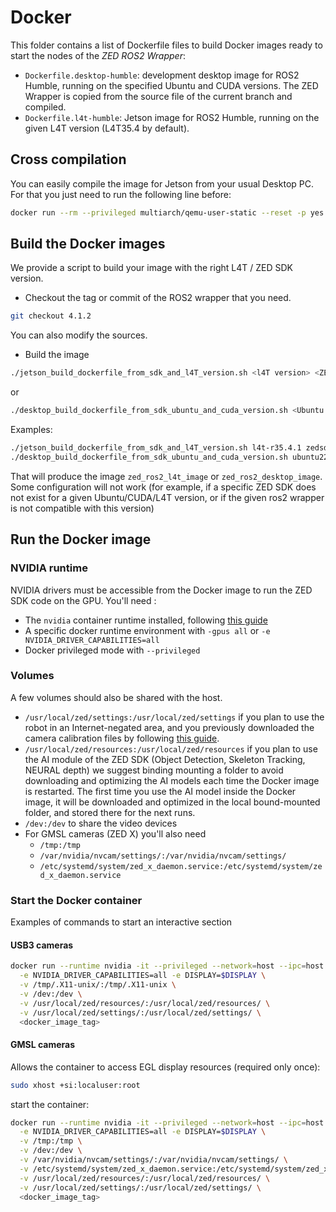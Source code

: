 # Docker

This folder contains a list of Dockerfile files to build Docker images ready to start the nodes of the *ZED ROS2 Wrapper*:

* `Dockerfile.desktop-humble`: development desktop image for ROS2 Humble, running on the specified Ubuntu and CUDA versions. The ZED Wrapper is copied from the source file of the current branch and compiled.
* `Dockerfile.l4t-humble`: Jetson image for ROS2 Humble, running on the given L4T version (L4T35.4 by default).

## Cross compilation

You can easily compile the image for Jetson from your usual Desktop PC. For that you just need to run the following line before:

```bash
docker run --rm --privileged multiarch/qemu-user-static --reset -p yes
```

## Build the Docker images

We provide a script to build your image with the right L4T / ZED SDK version.

* Checkout the tag or commit of the ROS2 wrapper that you need.

```bash
git checkout 4.1.2
```

You can also modify the sources.

* Build the image

```bash
./jetson_build_dockerfile_from_sdk_and_l4T_version.sh <l4T version> <ZED SDK version>
```

or

```bash
./desktop_build_dockerfile_from_sdk_ubuntu_and_cuda_version.sh <Ubuntu version> <CUDA version> <ZED SDK version>
```

Examples:

```bash
./jetson_build_dockerfile_from_sdk_and_l4T_version.sh l4t-r35.4.1 zedsdk4.1.2
./desktop_build_dockerfile_from_sdk_ubuntu_and_cuda_version.sh ubuntu22.04 cuda12.1.0 zedsdk4.1.2
```

That will produce the image `zed_ros2_l4t_image` or `zed_ros2_desktop_image`.
Some configuration will not work (for example, if a specific ZED SDK does not exist for a given Ubuntu/CUDA/L4T version, or if the given ros2 wrapper is not compatible with this version)

## Run the Docker image

### NVIDIA runtime

NVIDIA drivers must be accessible from the Docker image to run the ZED SDK code on the GPU. You'll need :

* The `nvidia` container runtime installed, following [this guide](https://www.stereolabs.com/docs/docker/install-guide-linux/#nvidia-docker)
* A specific docker runtime environment with `-gpus all` or `-e NVIDIA_DRIVER_CAPABILITIES=all`
* Docker privileged mode with `--privileged`

### Volumes

A few volumes should also be shared with the host.

* `/usr/local/zed/settings:/usr/local/zed/settings` if you plan to use the robot in an Internet-negated area, and you previously downloaded the camera calibration files by following [this guide](https://support.stereolabs.com/hc/en-us/articles/21614848880791-How-can-I-use-the-ZED-with-Docker-on-a-robot-with-no-internet-connection). 
* `/usr/local/zed/resources:/usr/local/zed/resources` if you plan to use the AI module of the ZED SDK (Object Detection, Skeleton Tracking, NEURAL depth) we suggest binding mounting a folder to avoid downloading and optimizing the AI models each time the Docker image is restarted. The first time you use the AI model inside the Docker image, it will be downloaded and optimized in the local bound-mounted folder, and stored there for the next runs.
* `/dev:/dev` to share the video devices
* For GMSL cameras (ZED X) you'll also need
  * `/tmp:/tmp`
  * `/var/nvidia/nvcam/settings/:/var/nvidia/nvcam/settings/`
  * `/etc/systemd/system/zed_x_daemon.service:/etc/systemd/system/zed_x_daemon.service` 

### Start the Docker container

Examples of commands to start an interactive section

#### USB3 cameras

```bash
docker run --runtime nvidia -it --privileged --network=host --ipc=host --pid=host \
  -e NVIDIA_DRIVER_CAPABILITIES=all -e DISPLAY=$DISPLAY \
  -v /tmp/.X11-unix/:/tmp/.X11-unix \
  -v /dev:/dev \
  -v /usr/local/zed/resources/:/usr/local/zed/resources/ \
  -v /usr/local/zed/settings/:/usr/local/zed/settings/ \
  <docker_image_tag>
```

#### GMSL cameras

Allows the container to access EGL display resources (required only once):

```bash
sudo xhost +si:localuser:root
```

start the container:

```bash
docker run --runtime nvidia -it --privileged --network=host --ipc=host --pid=host \
  -e NVIDIA_DRIVER_CAPABILITIES=all -e DISPLAY=$DISPLAY \
  -v /tmp:/tmp \
  -v /dev:/dev \
  -v /var/nvidia/nvcam/settings/:/var/nvidia/nvcam/settings/ \
  -v /etc/systemd/system/zed_x_daemon.service:/etc/systemd/system/zed_x_daemon.service \
  -v /usr/local/zed/resources/:/usr/local/zed/resources/ \
  -v /usr/local/zed/settings/:/usr/local/zed/settings/ \
  <docker_image_tag>
```
